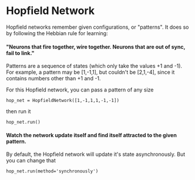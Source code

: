 # Hopfield Network

Hopfield networks remember given configurations, or "patterns". It does so by following the Hebbian rule for learning:

#### "Neurons that fire together, wire together. Neurons that are out of sync, fail to link."

Patterns are a sequence of states (which only take the values +1 and -1). For example, a pattern may be [1,-1,1], but couldn't be [2,1,-4], since it contains numbers other than +1 and -1.

For this Hopfield network, you can pass a pattern of any size

    hop_net = HopfieldNetwork([1,-1,1,1,-1,-1])

then run it

    hop_net.run()

#### Watch the network update itself and find itself attracted to the given pattern.

By default, the Hopfield network will update it's state asynchronously. But you can change that

    hop_net.run(method='synchronously')

